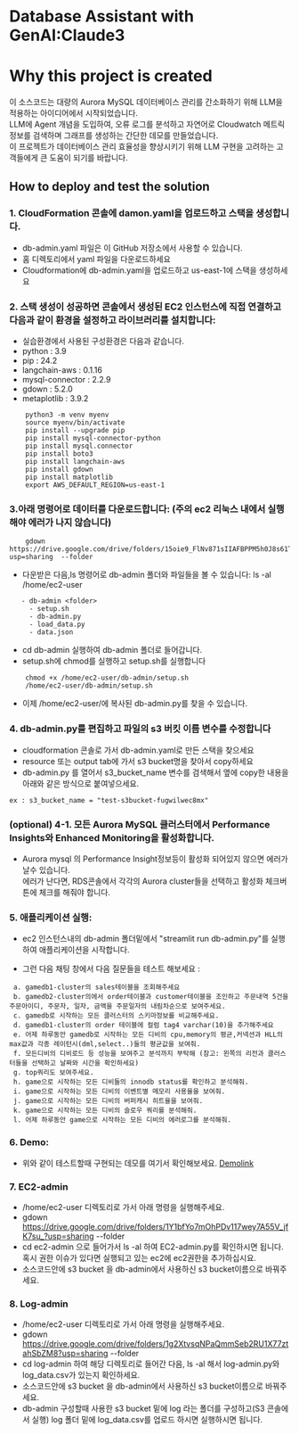 # Database Assistant with GenAI:Claude3

# **Why this project is created**
이 소스코드는 대량의 Aurora MySQL 데이터베이스 관리를 간소화하기 위해 LLM을 적용하는 아이디어에서 시작되었습니다.<br>
LLM에 Agent 개념을 도입하여, 오류 로그를 분석하고 자연어로 Cloudwatch 메트릭 정보를 검색하며 그래프를 생성하는 간단한 데모를 만들었습니다.<br>
이 프로젝트가 데이터베이스 관리 효율성을 향상시키기 위해 LLM 구현을 고려하는 고객들에게 큰 도움이 되기를 바랍니다.<br>

## **How to deploy and test the solution**

### 1. CloudFormation 콘솔에 damon.yaml을 업로드하고 스택을 생성합니다.
- db-admin.yaml 파일은 이 GitHub 저장소에서 사용할 수 있습니다.
- 홈 디렉토리에서 yaml 파일을 다운로드하세요
- Cloudformation에 db-admin.yaml을 업로드하고 us-east-1에 스택을 생성하세요

### 2. 스택 생성이 성공하면 콘솔에서 생성된 EC2 인스턴스에 직접 연결하고 다음과 같이 환경을 설정하고 라이브러리를 설치합니다:
- 실습환경에서 사용된 구성환경은 다음과 같습니다.
- python : 3.9
- pip : 24.2
- langchain-aws : 0.1.16
- mysql-connector : 2.2.9
- gdown : 5.2.0
- metaplotlib : 3.9.2
```
    python3 -m venv myenv      
    source myenv/bin/activate  
    pip install --upgrade pip
    pip install mysql-connector-python
    pip install mysql.connector
    pip install boto3       
    pip install langchain-aws
    pip install gdown
    pip install matplotlib
    export AWS_DEFAULT_REGION=us-east-1
```

### 3.아래 명령어로 데이터를 다운로드합니다: (주의 ec2 리눅스 내에서 실행해야 에러가 나지 않습니다)
```        
    gdown https://drive.google.com/drive/folders/15oie9_FlNv871sIIAFBPPM5h0J8s61TU?usp=sharing  --folder
```
- 다운받은 다음,ls 명령어로 db-admin 폴더와 파일들을 볼 수 있습니다: ls -al /home/ec2-user <br>
```
   - db-admin <folder>
     - setup.sh 
     - db-admin.py
     - load_data.py
     - data.json
```
- cd db-admin 실행하여 db-admin 폴더로 들어갑니다. <br>        
- setup.sh에 chmod를 실행하고 setup.sh를 실행합니다 <br>
```
    chmod +x /home/ec2-user/db-admin/setup.sh
    /home/ec2-user/db-admin/setup.sh
```
- 이제 /home/ec2-user/에 복사된 db-admin.py를 찾을 수 있습니다.<br>

### 4. db-admin.py를 편집하고 파일의 s3 버킷 이름 변수를 수정합니다

- cloudformation 콘솔로 가서 db-admin.yaml로 만든 스택을 찾으세요 <br>
- resource 또는 output tab에 가서 s3 bucket명을 찾아서 copy하세요 <br>
- db-admin.py 를 열어서 s3_bucket_name 변수를 검색해서 옆에 copy한 내용을 아래와 같은 방식으로 붙여넣으세요. <br>
```
ex : s3_bucket_name = "test-s3bucket-fugwilwec8mx" 
```

### (optional) 4-1. 모든 Aurora MySQL 클러스터에서 Performance Insights와 Enhanced Monitoring을 활성화합니다.

- Aurora mysql 의 Performance Insight정보등이 활성화 되어있지 않으면 에러가 날수 있습니다. <br>
  에러가 난다면, RDS콘솔에서 각각의 Aurora cluster들을 선택하고 활성화 체크버튼에 체크를 해줘야 합니다.  <br>

    
### 5. 애플리케이션 실행:

- ec2 인스턴스내의 db-admin 폴더밑에서 "streamlit run db-admin.py"를 실행하여 애플리케이션을 시작합니다. <br>

-    그런 다음 채팅 창에서 다음 질문들을 테스트 해보세요 :<br>
   ```
    a. gamedb1-cluster의 sales테이블을 조회해주세요
    b. gamedb2-cluster의에서 order테이블과 customer테이블을 조인하고 주문내역 5건을  주문아이디, 주문자, 일자, 금액을 주문일자의 내림차순으로 보여주세요.
    c. gamedb로 시작하는 모든 클러스터의 스키마정보를 비교해주세요.
    d. gamedb1-cluster의 order 테이블에 컬럼 tag4 varchar(10)을 추가해주세요
    e. 어제 하루동안 gamedb로 시작하는 모든 디비의 cpu,memory의 평균,커넥션과 HLL의 max값과 각종 레이턴시(dml,select..)들의 평균값을 보여줘.
    f. 모든디비의 디비로드 등 성능을 보여주고 분석까지 부탁해 (참고: 왼쪽의 리전과 클러스터들을 선택하고 날짜와 시간을 확인하세요) 
    g. top쿼리도 보여주세요. 
    h. game으로 시작하는 모든 디비들의 innodb status를 확인하고 분석해줘.
    i. game으로 시작하는 모든 디비의 이벤트별 메모리 사용율을 보여줘.
    j. game으로 시작하는 모든 디비의 버퍼캐시 히트율을 보여줘.
    k. game으로 시작하는 모든 디비의 슬로우 쿼리를 분석해줘.
    l. 어제 하루동안 game으로 시작하는 모든 디비의 에러로그를 분석해줘.
   
   ```

### 6. Demo:
- 위와 같이 테스트할때 구현되는 데모를 여기서 확인해보세요.
[Demolink](https://www.youtube.com/playlist?list=PLtrKveME8VY41_VFxKJrjPGmRkcDInlix)

### 7. EC2-admin
- /home/ec2-user 디렉토리로 가서 아래 명령을 실행해주세요. 
- gdown https://drive.google.com/drive/folders/1Y1bfYo7mOhPDv117wey7A55V_jfK7su_?usp=sharing --folder
- cd ec2-admin 으로 들어가서  ls -al 하여  EC2-admin.py를 확인하시면 됩니다. 혹시 권한 이슈가 있다면 실행되고 있는 ec2에 ec2권한을 추가하십시요.
- 소스코드안에 s3 bucket 을 db-admin에서 사용하신 s3 bucket이름으로 바꿔주세요.   

### 8. Log-admin
- /home/ec2-user 디렉토리로 가서 아래 명령을 실행해주세요. 
- gdown https://drive.google.com/drive/folders/1g2XtvsqNPaQmmSeb2RU1X77ztahSbZM8?usp=sharing --folder
- cd log-admin 하여 해당 디렉토리로 들어간 다음, ls -al 해서 log-admin.py와 log_data.csv가 있는지 확인하세요.
- 소스코드안에 s3 bucket 을 db-admin에서 사용하신 s3 bucket이름으로 바꿔주세요.   
- db-admin 구성할때 사용한 s3 bucket 밑에 log 라는 폴더를 구성하고(S3 콘솔에서 실행) log 폴더 밑에 log_data.csv를 업로드 하시면 실행하시면 됩니다. 


